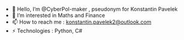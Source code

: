 - 👋 Hello, I’m @CyberPol-maker , pseudonym for Konstantin Pavelek
- 👀 I’m interested in Maths and Finance
- 📫 How to reach me : konstantin.pavelek2@outlook.com
- ⚡ Technologies : Python, C#

<!---
CyberPol-maker/CyberPol-maker is a ✨ special ✨ repository because its `README.md` (this file) appears on your GitHub profile.
You can click the Preview link to take a look at your changes.
--->
